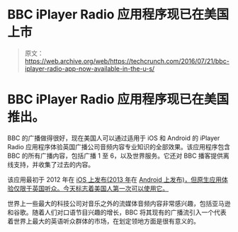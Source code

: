 # BBC iPlayer Radio 应用程序现已在美国上市 

> 原文：<https://web.archive.org/web/https://techcrunch.com/2016/07/21/bbc-iplayer-radio-app-now-available-in-the-u-s/>

# BBC iPlayer Radio 应用程序现已在美国推出。

BBC 的广播做得很好，现在美国人可以通过适用于 iOS 和 Android 的 iPlayer Radio 应用程序体验英国广播公司音频内容专业知识的全部效果。该应用程序包含 BBC 的所有广播内容，包括广播 1 至 6，以及世界服务。它还对 BBC 播客提供离线支持，并收集了过去的内容。

该应用最初于 2012 年在 [iOS 上发布(2013 年](https://web.archive.org/web/20221207044712/https://beta.techcrunch.com/2012/10/08/bbc-builds-out-its-iplayer-empire-with-new-ios-and-web-apps-for-radio-service/)在 [Android 上发布)，但原生应用体验仅限于英国听众。今天标志着美国人第一次可以使用它。](https://web.archive.org/web/20221207044712/https://beta.techcrunch.com/2013/04/24/iplayer-radio-app-for-android/)

世界上一些最大的科技公司对音乐之外的流媒体音频内容非常感兴趣，包括亚马逊和谷歌。随着人们对口语节目兴趣的增长，BBC 将其现有的广播流引入一个代表着世界上最大的英语听众群体的市场，在划定领地方面是很有意义的。